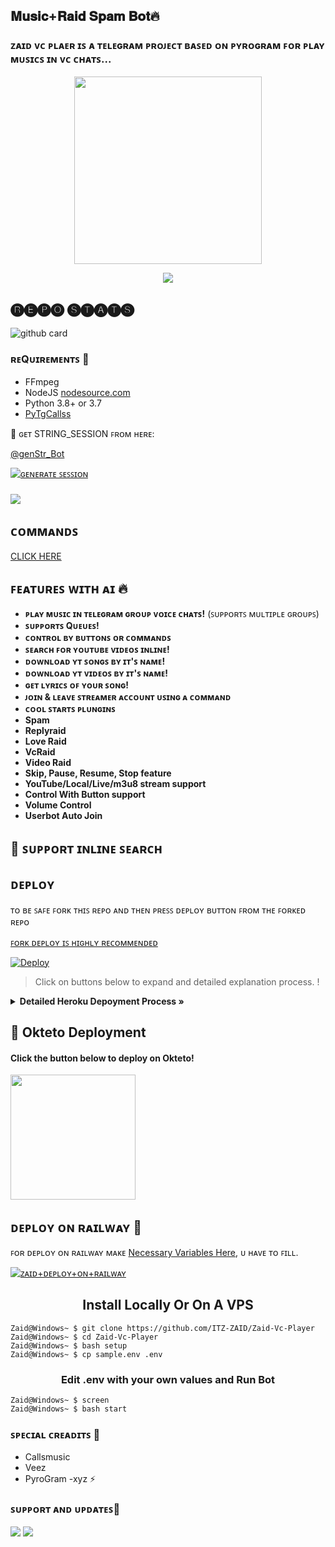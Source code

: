 <h2 align="centre"> 𝐌𝐮𝐬𝐢𝐜+𝐑𝐚𝐢𝐝 𝐒𝐩𝐚𝐦 𝐁𝐨𝐭🔥</h2>

### ᴢᴀɪᴅ ᴠᴄ ᴘʟᴀᴇʀ ɪꜱ ᴀ ᴛᴇʟᴇɢʀᴀᴍ ᴘʀᴏᴊᴇᴄᴛ ʙᴀꜱᴇᴅ ᴏɴ ᴘʏʀᴏɢʀᴀᴍ ꜰᴏʀ ᴘʟᴀʏ ᴍᴜꜱɪᴄꜱ ɪɴ ᴠᴄ ᴄʜᴀᴛꜱ...

<p align="center"><a href="https://t.me/Superior_Bots"><img src="https://telegra.ph/file/c4e036012053c3eb85e80.jpg" width="300"></a></p>
<p align="center">
    <a href="https://www.python.org/" alt="made-with-python"> <img src="https://img.shields.io/badge/Made%20with-Python-black.svg?style=flat-square&logo=python&logoColor=blue&color=red" /></a>

## 🅡🅔🅟🅞 🅢🅣🅐🅣🅢
![github card](https://github-readme-stats.vercel.app/api/pin/?username=ITZ-ZAID&repo=Zaid-Vc-Player&theme=dark)

<h3>ʀᴇQᴜɪʀᴇᴍᴇɴᴛꜱ 📝</h3>

- FFmpeg
- NodeJS [nodesource.com](https://nodesource.com/)
- Python 3.8+ or 3.7
- [PyTgCallss](https://github.com/ITZ-ZAID/calls)

🧪 ɢᴇᴛ STRING_SESSION ꜰʀᴏᴍ ʜᴇʀᴇ:

[@genStr_Bot](https://t.me/genStr_Bot)

[![ɢᴇɴᴇʀᴀᴛᴇ ꜱᴇꜱꜱɪᴏɴ](https://img.shields.io/badge/repl.it-generateString-yellowgreen)](https://replit.com/@BoooCreative/PyroStringSession#main.py)
###   
<a href="https://youtu.be/nQAyresJTC0"><img src="https://img.shields.io/badge/How%20To-Deploy-red.svg?logo=Youtube"></a>


## ᴄᴏᴍᴍᴀɴᴅꜱ 

[CLICK HERE](https://t.me/SUPERIOR_BOTS/160)


## ꜰᴇᴀᴛᴜʀᴇꜱ ᴡɪᴛʜ ᴀɪ 🔥️

- **ᴘʟᴀʏ ᴍᴜꜱɪᴄ ɪɴ ᴛᴇʟᴇɢʀᴀᴍ ɢʀᴏᴜᴘ ᴠᴏɪᴄᴇ ᴄʜᴀᴛꜱ!** (ꜱᴜᴘᴘᴏʀᴛꜱ ᴍᴜʟᴛɪᴘʟᴇ ɢʀᴏᴜᴘꜱ)
- **ꜱᴜᴘᴘᴏʀᴛꜱ Qᴜᴇᴜᴇꜱ!**
- **ᴄᴏɴᴛʀᴏʟ ʙʏ ʙᴜᴛᴛᴏɴꜱ ᴏʀ ᴄᴏᴍᴍᴀɴᴅꜱ**
- **ꜱᴇᴀʀᴄʜ ꜰᴏʀ ʏᴏᴜᴛᴜʙᴇ ᴠɪᴅᴇᴏꜱ ɪɴʟɪɴᴇ!**
- **ᴅᴏᴡɴʟᴏᴀᴅ ʏᴛ ꜱᴏɴɢꜱ ʙʏ ɪᴛ'ꜱ ɴᴀᴍᴇ!**
- **ᴅᴏᴡɴʟᴏᴀᴅ ʏᴛ ᴠɪᴅᴇᴏꜱ ʙʏ ɪᴛ'ꜱ ɴᴀᴍᴇ!**
- **ɢᴇᴛ ʟʏʀɪᴄꜱ ᴏꜰ ʏᴏᴜʀ ꜱᴏɴɢ!**
- **ᴊᴏɪɴ & ʟᴇᴀᴠᴇ ꜱᴛʀᴇᴀᴍᴇʀ ᴀᴄᴄᴏᴜɴᴛ ᴜꜱɪɴɢ ᴀ ᴄᴏᴍᴍᴀɴᴅ**
- **ᴄᴏᴏʟ ꜱᴛᴀʀᴛꜱ ᴘʟᴜɴɢɪɴꜱ**
- **Spam**
- **Replyraid**
- **Love Raid**
- **VcRaid**
- **Video Raid**
- **Skip, Pause, Resume, Stop feature**
- **YouTube/Local/Live/m3u8 stream support**
- **Control With Button support**
- **Volume Control**
- **Userbot Auto Join**

## 🔎 ꜱᴜᴘᴘᴏʀᴛ ɪɴʟɪɴᴇ ꜱᴇᴀʀᴄʜ

## ᴅᴇᴘʟᴏʏ

ᴛᴏ ʙᴇ ꜱᴀꜰᴇ ꜰᴏʀᴋ ᴛʜɪꜱ ʀᴇᴘᴏ ᴀɴᴅ ᴛʜᴇɴ ᴘʀᴇꜱꜱ ᴅᴇᴘʟᴏʏ ʙᴜᴛᴛᴏɴ ꜰʀᴏᴍ ᴛʜᴇ ꜰᴏʀᴋᴇᴅ ʀᴇᴘᴏ 

[ꜰᴏʀᴋ ᴅᴇᴘʟᴏʏ ɪꜱ ʜɪɢʜʟʏ ʀᴇᴄᴏᴍᴍᴇɴᴅᴇᴅ](https://telegra.ph/file/5bcf79f948ca06030640c.mp4)

[![Deploy](https://www.herokucdn.com/deploy/button.svg)](https://heroku.com/deploy)

> Click on buttons below to expand and  detailed explanation process. !


<details>
    <summary><b> Detailed Heroku Depoyment Process » </b></summary>

<img src="https://telegra.ph/file/97e6de197eba98d2caba5.jpg" align="right" width="350" height="700"/>

### 🚀 Deploy Process
- Click on the deploy button above and login to your [heroku account](https://heroku.com/login) .
- Fill your values there.
- If you don't know how to get config vars : [Please refer here](https://github.com/ITZ-ZAID/Zaid-Vc-Player/blob/main/sample.env)
- Make sure you fill correct values.
- Click on **Deploy** button.
- Please wait till the app gets deployed on heroku. Deploying can take upto **2-3 mins**..
- When your app is successfully deployed, click on **Manage App** button.


### 🚀 Booting Process
- Search for **Resources** Tab inside your app. ( Check Image for more details)
- Click on the **Pencil Icon** under resources section.
- Turn **on** the **switch** present there near pencil icon.
- Congrats your Music Bot is now **Booting**.


### 🚀 Checking Logs
- After Turning on your booting .
- Click on the **More Button** present at top right corner .
- Click on the **View Logs** button from the drop down menu.
- You check your logs there!
- Click on save button there at bottom to save your logs and forward it to us on [@Bot_Support](https://t.me/Superior_Support) if you face any problem

</details>


## 🚀 Okteto Deployment

<h4>Click the button below to deploy on Okteto!</h4>
<a href="https://cloud.okteto.com/deploy?repository=https://github.com/ITZ-ZAID/Zaid-Vc-Player"><img src="https://img.shields.io/badge/Deploy%20To%20Okteto-informational?style=for-the-badge&logo=Okteto" width="200""/></a>

## ᴅᴇᴘʟᴏʏ ᴏɴ ʀᴀɪʟᴡᴀʏ 🚄
ꜰᴏʀ ᴅᴇᴘʟᴏʏ ᴏɴ ʀᴀɪʟᴡᴀʏ ᴍᴀᴋᴇ [Necessary Variables Here](https://github.com/ITZ-ZAID/Zaid-Vc-Player), ᴜ ʜᴀᴠᴇ ᴛᴏ ꜰɪʟʟ.

[![ᴢᴀɪᴅ+ᴅᴇᴘʟᴏʏ+ᴏɴ+ʀᴀɪʟᴡᴀʏ](https://railway.app/button.svg)](https://railway.app/new/template?template=https://github.com/ITZ-ZAID/Music-Deploy&envs=SESSION_NAME,BOT_TOKEN,GROUP_SUPPORT,UPDATES_CHANNEL,API_ID,API_HASH,SUDO_USERS,DURATION_LIMIT)


<h2 align="center">
   Install Locally Or On A VPS
</h2>


```console
Zaid@Windows~ $ git clone https://github.com/ITZ-ZAID/Zaid-Vc-Player
Zaid@Windows~ $ cd Zaid-Vc-Player
Zaid@Windows~ $ bash setup
Zaid@Windows~ $ cp sample.env .env
```

<h3 align="center">
    Edit <b>.env</b> with your own values and Run Bot
</h3>

```console
Zaid@Windows~ $ screen
Zaid@Windows~ $ bash start
```

### ꜱᴘᴇᴄɪᴀʟ ᴄʀᴇᴀᴅɪᴛꜱ 💖
- Callsmusic
- Veez
- PyroGram
-xyz ⚡


### ꜱᴜᴘᴘᴏʀᴛ ᴀɴᴅ ᴜᴘᴅᴀᴛᴇꜱ🎑
<a href="https://t.me/Superior_support"><img src="https://img.shields.io/badge/Join-Group%20Support-blue.svg?style=for-the-badge&logo=Telegram"></a> <a href="https://t.me/Superior_bots"><img src="https://img.shields.io/badge/Join-Updates%20Channel-blue.svg?style=for-the-badge&logo=Telegram"></a>
